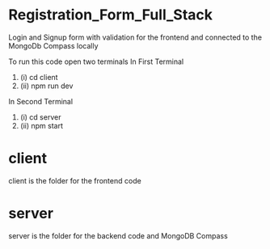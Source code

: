 # Registration_Form_Full_Stack
Login and Signup form with validation for the frontend and connected to the MongoDb Compass locally

To run this code open two terminals 
In First Terminal
1. (i)  cd client
2. (ii) npm run dev

In Second Terminal
1. (i)  cd server
2. (ii) npm start

# client 
client is the folder for the frontend code 

# server
server is the folder for the backend code and MongoDB Compass 
